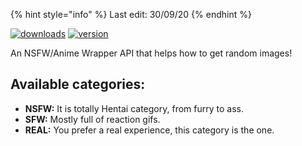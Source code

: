 
{% hint style="info" %}
Last edit: 30/09/20
{% endhint %}

[![downloads](https://img.shields.io/npm/v/tnai.svg?style=for-the-badge)](https://www.npmjs.com/package/tnai)
[![version](https://img.shields.io/npm/dt/tnai.svg?style=for-the-badge)](https://www.npmjs.com/package/tnai)

An NSFW/Anime Wrapper API that helps how to get random images!
 
## Available categories:
* **NSFW:**
It is totally Hentai category, from furry to ass.
* **SFW:**
Mostly full of reaction gifs.
* **REAL:**
You prefer a real experience, this category is the one.
